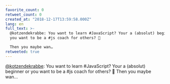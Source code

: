 ```yaml
---
favorite_count: 0
retweet_count: 0
created_at: "2018-12-17T13:59:58.000Z"
lang: en
full_text: >-
  @kotzendekrabbe: You want to learn #JavaScript? Your a (absolut) beginner or
  you want to be a #js coach for others? 🙂

  Then you maybe wan…
retweeted: true
---
```


[@kotzendekrabbe](https://twitter.com/kotzendekrabbe): You want to learn
#JavaScript? Your a (absolut) beginner or you want to be a #js coach for others?
🙂 Then you maybe wan…
